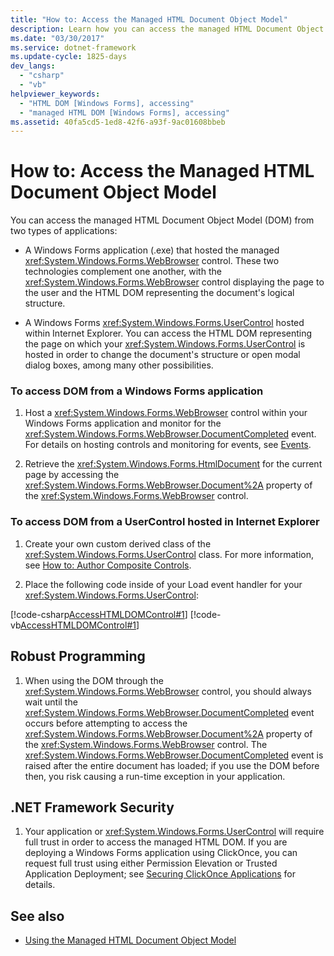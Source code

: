 ```yaml
---
title: "How to: Access the Managed HTML Document Object Model"
description: Learn how you can access the managed HTML Document Object Model (DOM) from two types of applications.
ms.date: "03/30/2017"
ms.service: dotnet-framework
ms.update-cycle: 1825-days
dev_langs:
  - "csharp"
  - "vb"
helpviewer_keywords:
  - "HTML DOM [Windows Forms], accessing"
  - "managed HTML DOM [Windows Forms], accessing"
ms.assetid: 40fa5cd5-1ed8-42f6-a93f-9ac01608bbeb
---
```

# How to: Access the Managed HTML Document Object Model

You can access the managed HTML Document Object Model (DOM) from two types of applications:

- A Windows Forms application (.exe) that hosted the managed <xref:System.Windows.Forms.WebBrowser> control. These two technologies complement one another, with the <xref:System.Windows.Forms.WebBrowser> control displaying the page to the user and the HTML DOM representing the document's logical structure.

- A Windows Forms <xref:System.Windows.Forms.UserControl> hosted within Internet Explorer. You can access the HTML DOM representing the page on which your <xref:System.Windows.Forms.UserControl> is hosted in order to change the document's structure or open modal dialog boxes, among many other possibilities.

### To access DOM from a Windows Forms application

1. Host a <xref:System.Windows.Forms.WebBrowser> control within your Windows Forms application and monitor for the <xref:System.Windows.Forms.WebBrowser.DocumentCompleted> event. For details on hosting controls and monitoring for events, see [Events](/dotnet/standard/events/index).

2. Retrieve the <xref:System.Windows.Forms.HtmlDocument> for the current page by accessing the <xref:System.Windows.Forms.WebBrowser.Document%2A> property of the <xref:System.Windows.Forms.WebBrowser> control.

### To access DOM from a UserControl hosted in Internet Explorer

1. Create your own custom derived class of the <xref:System.Windows.Forms.UserControl> class. For more information, see [How to: Author Composite Controls](../controls-design/how-to-create-usercontrol.md).

2. Place the following code inside of your Load event handler for your <xref:System.Windows.Forms.UserControl>:

[!code-csharp[AccessHTMLDOMControl#1](~/samples/snippets/csharp/VS_Snippets_Winforms/AccessHTMLDOMControl/cs/UserControl1.cs#1)]
[!code-vb[AccessHTMLDOMControl#1](~/samples/snippets/visualbasic/VS_Snippets_Winforms/AccessHTMLDOMControl/vb/UserControl1.vb#1)]

## Robust Programming

1. When using the DOM through the <xref:System.Windows.Forms.WebBrowser> control, you should always wait until the <xref:System.Windows.Forms.WebBrowser.DocumentCompleted> event occurs before attempting to access the <xref:System.Windows.Forms.WebBrowser.Document%2A> property of the <xref:System.Windows.Forms.WebBrowser> control. The <xref:System.Windows.Forms.WebBrowser.DocumentCompleted> event is raised after the entire document has loaded; if you use the DOM before then, you risk causing a run-time exception in your application.

## .NET Framework Security

1. Your application or <xref:System.Windows.Forms.UserControl> will require full trust in order to access the managed HTML DOM. If you are deploying a Windows Forms application using ClickOnce, you can request full trust using either Permission Elevation or Trusted Application Deployment; see [Securing ClickOnce Applications](/visualstudio/deployment/securing-clickonce-applications) for details.

## See also

- [Using the Managed HTML Document Object Model](using-the-managed-html-document-object-model.md)
